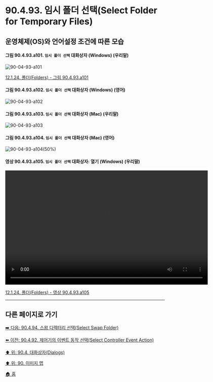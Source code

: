 # 90.4.93. 임시 폴더 선택(Select Folder for Temporary Files)
## 운영체제(OS)와 언어설정 조건에 따른 모습

<a id="90-04-93-a101"></a>

#### 그림 90.4.93.a101. `임시 폴더 선택` 대화상자 (Windows) (우리말)
![90-04-93-a101](https://github.com/wonder13662/gimp/assets/15767104/18b11064-4a1f-49f1-b67c-13ea8ae12dcc)

[12.1.24. 폴더(Folders) - 그림 90.4.93.a101](./12-01-24-folders.md#90-04-93-a101)

<a id="90-04-93-a102"></a>

#### 그림 90.4.93.a102. `임시 폴더 선택` 대화상자 (Windows) (영어)
![90-04-93-a102](https://github.com/wonder13662/gimp/assets/15767104/cbab0268-5103-4c5c-9128-64d76c41bac0)

<a id="90-04-93-a103"></a>

#### 그림 90.4.93.a103. `임시 폴더 선택` 대화상자 (Mac) (우리말)
![90-04-93-a103](https://github.com/wonder13662/gimp/assets/15767104/5363cf5b-17c9-4742-b31b-f6e2ab6e7e94)

<a id="90-04-93-a104"></a>

#### 그림 90.4.93.a104. `임시 폴더 선택` 대화상자 (Mac) (영어)
![90-04-93-a104(50%)](https://github.com/wonder13662/gimp/assets/15767104/e4fb85c2-0f63-47e0-953b-ddebc74330bb)

<a id="90-04-93-a105"></a>

#### 영상 90.4.93.a105. `임시 폴더 선택` 대화상자: 열기 (Windows) (우리말)
<video controls="controls" width="640" height="360" src="https://github.com/wonder13662/gimp/assets/15767104/c20056ee-166d-497f-a6b4-a8b382e9525b"></video>

[12.1.24. 폴더(Folders) - 영상 90.4.93.a105](./12-01-24-folders.md#90-04-93-a105)

***

## 다른 페이지로 가기

[➡️ 다음: 90.4.94. 스왑 디렉터리 선택(Select Swap Folder)](./90-04-0094-select_swap_folder.md)

[⬅️ 이전: 90.4.92. 제어기의 이벤트 동작 선택(Select Controller Event Action)](./90-04-0092-select_controller_event_action.md)

[⬆️ 위: 90.4. 대화상자(Dialogs)](./90-04-0000-dialogs.md)

[⬆️ 위: 90. 이미지 맵](./90-00-image-map.md)

[🏠 홈](./00-home.md)
